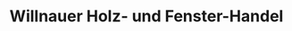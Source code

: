---
title: "Willnauer Holz- und Fenster-Handel"
url: /eisenstadt/willnauer-holz-und-fenster-handel/
shop: Baumarkt
---